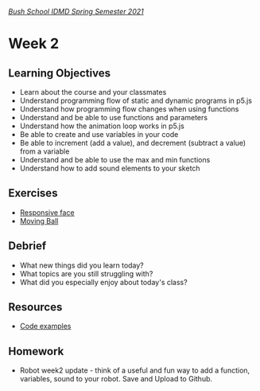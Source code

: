 [_Bush School IDMD Spring Semester 2021_](https://chandrunarayan.github.io/idmd/)

# Week 2

## Learning Objectives

* Learn about the course and your classmates
* Understand programming flow of static and dynamic programs in p5.js
* Understand how programming flow changes when using functions
* Understand and be able to use functions and parameters
* Understand how the animation loop works in p5.js
* Be able to create and use variables in your code
* Be able to increment (add a value), and decrement (subtract a value) from a variable
* Understand and be able to use the max and min functions
* Understand how to add sound elements to your sketch

## Exercises

* [Responsive face](exercises/face.md)
* [Moving Ball](exercises/ball.md)



## Debrief

* What new things did you learn today?
* What topics are you still struggling with?
* What did you especially enjoy about today's class?

## Resources

* [Code examples](code/)

## Homework

* Robot week2 update - think of a useful and fun way to add a function, variables, sound to your robot. Save and Upload to Github.